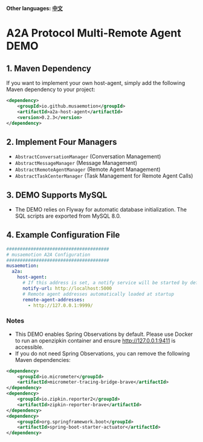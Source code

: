 **Other languages: [中文](README.zh-CN.md)**

# A2A Protocol Multi-Remote Agent DEMO

## 1. Maven Dependency

If you want to implement your own host-agent, simply add the following Maven dependency to your project:

```xml
<dependency>
    <groupId>io.github.musaemotion</groupId>
    <artifactId>a2a-host-agent</artifactId>
    <version>0.2.3</version>
</dependency>
```

## 2. Implement Four Managers

- `AbstractConversationManager` (Conversation Management)
- `AbstractMessageManager` (Message Management)
- `AbstractRemoteAgentManager` (Remote Agent Management)
- `AbstractTaskCenterManager` (Task Management for Remote Agent Calls)

## 3. DEMO Supports MySQL

- The DEMO relies on Flyway for automatic database initialization. The SQL scripts are exported from MySQL 8.0.

## 4. Example Configuration File

```yaml
######################################
# musaemotion A2A Configuration
######################################
musaemotion:
  a2a:
    host-agent:
      # If this address is set, a notify service will be started by default; if not set, it will not start. Used for remote agent callback notifications.
      notify-url: http://localhost:5000
      # Remote agent addresses automatically loaded at startup
      remote-agent-addresses:
        - http://127.0.0.1:9999/
```

### Notes

- This DEMO enables Spring Observations by default. Please use Docker to run an openzipkin container and ensure http://127.0.0.1:9411 is accessible.
- If you do not need Spring Observations, you can remove the following Maven dependencies:

```xml
<dependency>
    <groupId>io.micrometer</groupId>
    <artifactId>micrometer-tracing-bridge-brave</artifactId>
</dependency>
<dependency>
    <groupId>io.zipkin.reporter2</groupId>
    <artifactId>zipkin-reporter-brave</artifactId>
</dependency>
<dependency>
    <groupId>org.springframework.boot</groupId>
    <artifactId>spring-boot-starter-actuator</artifactId>
</dependency>
```